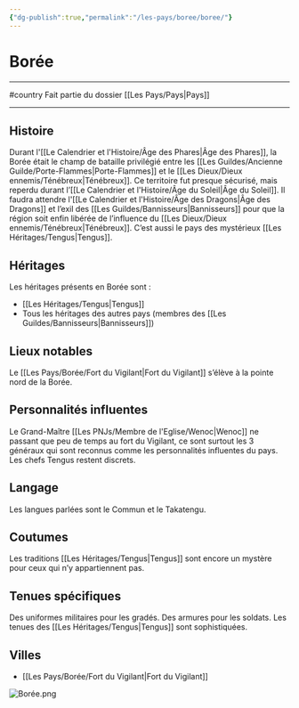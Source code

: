 ```yaml
---
{"dg-publish":true,"permalink":"/les-pays/boree/boree/"}
---
```


# Borée
----
#country 
Fait partie du dossier [[Les Pays/Pays\|Pays]]

-------
## Histoire
Durant l'[[Le Calendrier et l'Histoire/Âge des Phares\|Âge des Phares]], la Borée était le champ de bataille privilégié entre les [[Les Guildes/Ancienne Guilde/Porte-Flammes\|Porte-Flammes]] et le [[Les Dieux/Dieux ennemis/Ténébreux\|Ténébreux]]. Ce territoire fut presque sécurisé, mais reperdu durant l’[[Le Calendrier et l'Histoire/Âge du Soleil\|Âge du Soleil]]. Il faudra attendre l'[[Le Calendrier et l'Histoire/Âge des Dragons\|Âge des Dragons]] et l’exil des [[Les Guildes/Bannisseurs\|Bannisseurs]] pour que la région soit enfin libérée de l’influence du [[Les Dieux/Dieux ennemis/Ténébreux\|Ténébreux]].
C’est aussi le pays des mystérieux [[Les Héritages/Tengus\|Tengus]].
## Héritages
Les héritages présents en Borée sont :
- [[Les Héritages/Tengus\|Tengus]]
- Tous les héritages des autres pays (membres des [[Les Guildes/Bannisseurs\|Bannisseurs]])
## Lieux notables
Le [[Les Pays/Borée/Fort du Vigilant\|Fort du Vigilant]] s’élève à la pointe nord de la Borée.
## Personnalités influentes
Le Grand-Maître [[Les PNJs/Membre de l'Eglise/Wenoc\|Wenoc]] ne passant que peu de temps au fort du Vigilant, ce sont surtout les 3 généraux qui sont reconnus comme les personnalités influentes du pays.
Les chefs Tengus restent discrets.
## Langage
 Les langues parlées sont le Commun et le Takatengu.
## Coutumes
Les traditions [[Les Héritages/Tengus\|Tengus]] sont encore un mystère pour ceux qui n’y appartiennent pas.
## Tenues spécifiques
Des uniformes militaires pour les gradés. Des armures pour les soldats.
Les tenues des [[Les Héritages/Tengus\|Tengus]] sont sophistiquées.
## Villes
- [[Les Pays/Borée/Fort du Vigilant\|Fort du Vigilant]]

![Borée.png](/img/user/_Images/_Pays/Bor%C3%A9e.png)